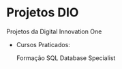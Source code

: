 # Projetos DIO
Projetos da Digital Innovation One

- Cursos Praticados:

  Formação SQL Database Specialist
